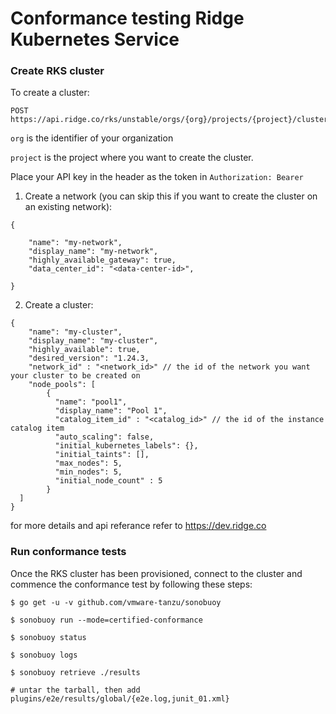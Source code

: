 # Conformance testing Ridge Kubernetes Service

### Create RKS cluster

To create a cluster:

```
POST https://api.ridge.co/rks/unstable/orgs/{org}/projects/{project}/clusters
```
`org` is the identifier of your organization

`project` is the project where you want to create the cluster.

Place your API key in the header as the token  in `Authorization: Bearer` <Token>


1. Create a network (you can skip this if you want to create the cluster on an existing network):
```
{

    "name": "my-network",
    "display_name": "my-network",
    "highly_available_gateway": true,
    "data_center_id": "<data-center-id>",

}
```

2. Create a cluster:
```
{
    "name": "my-cluster",
    "display_name": "my-cluster",
    "highly_available": true,
    "desired_version": "1.24.3,
    "network_id" : "<network_id>" // the id of the network you want your cluster to be created on
    "node_pools": [
	    {
	      "name": "pool1",
	      "display_name": "Pool 1",
	      "catalog_item_id" : "<catalog_id>" // the id of the instance catalog item
	      "auto_scaling": false,
	      "initial_kubernetes_labels": {},
	      "initial_taints": [],
	      "max_nodes": 5,
	      "min_nodes": 5,
	      "initial_node_count" : 5
	    }
  ]
}
```

for more details and api referance refer to https://dev.ridge.co

### Run conformance tests

Once the RKS cluster has been provisioned, connect to the cluster and commence the conformance test by following these steps:

```
$ go get -u -v github.com/vmware-tanzu/sonobuoy

$ sonobuoy run --mode=certified-conformance

$ sonobuoy status

$ sonobuoy logs

$ sonobuoy retrieve ./results

# untar the tarball, then add plugins/e2e/results/global/{e2e.log,junit_01.xml}
```


